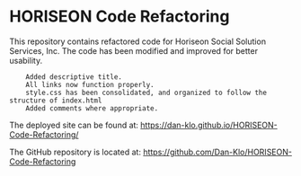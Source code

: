 # HORISEON Code Refactoring
 This repository contains refactored code for Horiseon Social Solution Services, Inc. The code has been modified and improved for better usability.

        Added descriptive title.
        All links now function properly.
        style.css has been consolidated, and organized to follow the structure of index.html
        Added comments where appropriate.


The deployed site can be found at:      https://dan-klo.github.io/HORISEON-Code-Refactoring/

The GitHub repository is located at:    https://github.com/Dan-Klo/HORISEON-Code-Refactoring



